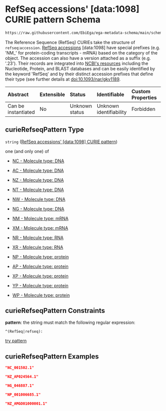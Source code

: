 # RefSeq accessions' \[data:1098] CURIE pattern Schema

```txt
https://raw.githubusercontent.com/EbiEga/ega-metadata-schema/main/schemas/EGA.common-definitions.json#/definitions/curieRefseqPattern
```

The Reference Sequence (RefSeq) CURIEs take the structure of `refseq`:`accession`. [RefSeq accessions](https://registry.identifiers.org/registry/refseq) \[data:1098] have special prefixes (e.g. 'NM\_' for protein-coding transcripts - mRNA) based on the category of the object. The accession can also have a version attached as a suffix (e.g. '.23'). Their records are integrated into [NCBI's resources](https://www.ncbi.nlm.nih.gov/refseq/) including the Nucleotide, Protein, and BLAST databases and can be easily identified by the keyword 'RefSeq' and by their distinct accession prefixes that define their type (see further details at [doi:10.1093/nar/gkv1189](https://academic.oup.com/nar/article/44/D1/D733/2502674).

| Abstract            | Extensible | Status         | Identifiable            | Custom Properties | Additional Properties | Access Restrictions | Defined In                                                                                           |
| :------------------ | :--------- | :------------- | :---------------------- | :---------------- | :-------------------- | :------------------ | :--------------------------------------------------------------------------------------------------- |
| Can be instantiated | No         | Unknown status | Unknown identifiability | Forbidden         | Allowed               | none                | [EGA.common-definitions.json\*](../../../schemas/EGA.common-definitions.json "open original schema") |

## curieRefseqPattern Type

`string` ([RefSeq accessions' \[data:1098\] CURIE pattern](ega-12-definitions-refseq-accessions-data1098-curie-pattern.md))

one (and only one) of

*   [NC - Molecule type: DNA](ega-12-definitions-refseq-accessions-data1098-curie-pattern-oneof-nc---molecule-type-dna.md "check type definition")

*   [AC - Molecule type: DNA](ega-12-definitions-refseq-accessions-data1098-curie-pattern-oneof-ac---molecule-type-dna.md "check type definition")

*   [NZ - Molecule type: DNA](ega-12-definitions-refseq-accessions-data1098-curie-pattern-oneof-nz---molecule-type-dna.md "check type definition")

*   [NT - Molecule type: DNA](ega-12-definitions-refseq-accessions-data1098-curie-pattern-oneof-nt---molecule-type-dna.md "check type definition")

*   [NW - Molecule type: DNA](ega-12-definitions-refseq-accessions-data1098-curie-pattern-oneof-nw---molecule-type-dna.md "check type definition")

*   [NG - Molecule type: DNA](ega-12-definitions-refseq-accessions-data1098-curie-pattern-oneof-ng---molecule-type-dna.md "check type definition")

*   [NM - Molecule type: mRNA](ega-12-definitions-refseq-accessions-data1098-curie-pattern-oneof-nm---molecule-type-mrna.md "check type definition")

*   [XM - Molecule type: mRNA](ega-12-definitions-refseq-accessions-data1098-curie-pattern-oneof-xm---molecule-type-mrna.md "check type definition")

*   [NR - Molecule type: RNA](ega-12-definitions-refseq-accessions-data1098-curie-pattern-oneof-nr---molecule-type-rna.md "check type definition")

*   [XR - Molecule type: RNA](ega-12-definitions-refseq-accessions-data1098-curie-pattern-oneof-xr---molecule-type-rna.md "check type definition")

*   [NP - Molecule type: protein](ega-12-definitions-refseq-accessions-data1098-curie-pattern-oneof-np---molecule-type-protein.md "check type definition")

*   [AP - Molecule type: protein](ega-12-definitions-refseq-accessions-data1098-curie-pattern-oneof-ap---molecule-type-protein.md "check type definition")

*   [XP - Molecule type: protein](ega-12-definitions-refseq-accessions-data1098-curie-pattern-oneof-xp---molecule-type-protein.md "check type definition")

*   [YP - Molecule type: protein](ega-12-definitions-refseq-accessions-data1098-curie-pattern-oneof-yp---molecule-type-protein.md "check type definition")

*   [WP - Molecule type: protein](ega-12-definitions-refseq-accessions-data1098-curie-pattern-oneof-wp---molecule-type-protein.md "check type definition")

## curieRefseqPattern Constraints

**pattern**: the string must match the following regular expression:&#x20;

```regexp
^(RefSeq|refseq):
```

[try pattern](https://regexr.com/?expression=%5E\(RefSeq%7Crefseq\)%3A "try regular expression with regexr.com")

## curieRefseqPattern Examples

```json
"NC_001502.1"
```

```json
"NZ_AP024564.1"
```

```json
"NG_046887.1"
```

```json
"NP_001006685.1"
```

```json
"NZ_AMGO01000001.1"
```
